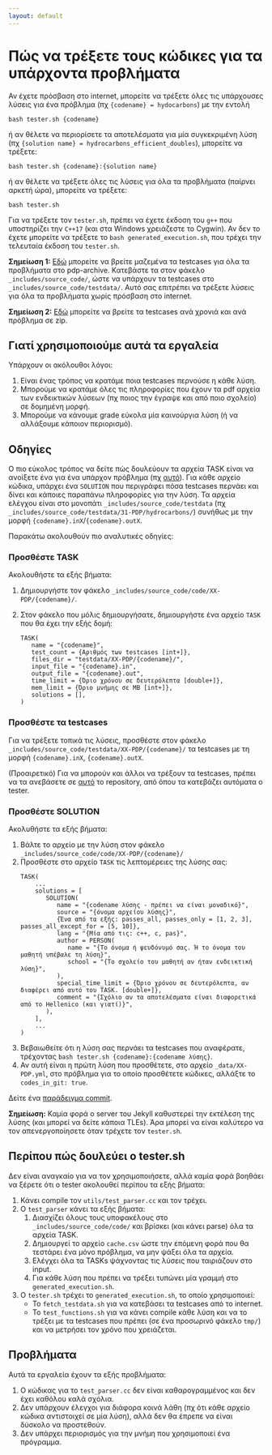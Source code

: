 ```yaml
---
layout: default
---
```


# Πώς να τρέξετε τους κώδικες για τα υπάρχοντα προβλήματα

Αν έχετε πρόσβαση στο internet, μπορείτε να τρέξετε όλες τις υπάρχουσες λύσεις για ένα πρόβλημα (πχ `{codename} = hydocarbons`) με την εντολή

```
bash tester.sh {codename}
```

ή αν θέλετε να περιορίσετε τα αποτελέσματα για μία συγκεκριμένη λύση (πχ `{solution name} = hydrocarbons_efficient_doubles`), μπορείτε να τρέξετε:

```
bash tester.sh {codename}:{solution name}
```

ή αν θέλετε να τρέξετε όλες τις λύσεις για όλα τα προβλήματα (παίρνει αρκετή ώρα), μπορείτε να τρέξετε:

```
bash tester.sh
```

Για να τρέξετε τον `tester.sh`, πρέπει να έχετε έκδοση του `g++` που υποστηρίζει την `C++17` (και στα Windows χρειάζεστε το Cygwin). Αν δεν το έχετε μπορείτε να τρέξετε το `bash generated_execution.sh`, που τρέχει την τελευταία έκδοση του `tester.sh`. 

**Σημείωση 1:** [Εδώ](https://gitlab.com/pdp-archive/pdp-archive/-/tree/master/) μπορείτε να βρείτε μαζεμένα τα testcases για όλα τα προβλήματα στο pdp-archive. Κατεβάστε τα στον φάκελο `_includes/source_code/`, ώστε να υπάρχουν τα testcases στο `_includes/source_code/testdata/`. Αυτό σας επιτρέπει να τρέξετε λύσεις για όλα τα προβλήματα χωρίς πρόσβαση στο internet.

**Σημείωση 2:** [Εδώ](https://drive.google.com/drive/folders/1veWwRRCpvu6jrDo4bulsCcvEw5Csr_t1) μπορείτε να βρείτε τα testcases ανά χρονιά και ανά πρόβλημα σε zip.

## Γιατί χρησιμοποιούμε αυτά τα εργαλεία

Υπάρχουν οι ακόλουθοι λόγοι:

  1. Είναι ένας τρόπος να κρατάμε ποια testcases περνούσε η κάθε λύση.
  2. Μπορούμε να κρατάμε όλες τις πληροφορίες που έχουν τα pdf αρχεία των ενδεικτικών λύσεων (πχ ποιος την έγραψε και από ποιο σχολείο) σε δομημένη μορφή.
  3. Μπορούμε να κάνουμε grade εύκολα μία καινούργια λύση (ή να αλλάξουμε κάποιον περιορισμό).

## Οδηγίες

Ο πιο εύκολος τρόπος να δείτε πώς δουλεύουν τα αρχεία TASK είναι να ανοίξετε ένα για ένα υπάρχον πρόβλημα (πχ [αυτό](https://github.com/pdp-archive/pdp-archive.github.io/blob/master/_includes/source_code/code/31-PDP/hydrocarbons/TASK)). Για κάθε αρχείο κώδικα, υπάρχει ένα `SOLUTION` που περιγράφει πόσα testcases περνάει και δίνει και κάποιες παραπάνω πληροφορίες για την λύση. Τα αρχεία ελέγχου είναι στο μονοπάτι `_includes/source_code/testdata` (πχ `_includes/source_code/testdata/31-PDP/hydrocarbons/`) συνήθως με την μορφή `{codename}.inΧ`/`{codename}.outX`.

Παρακάτω ακολουθούν πιο αναλυτικές οδηγίες:

### Προσθέστε TASK

Ακολουθήστε τα εξής βήματα:
  1. Δημιουργήστε τον φάκελο `_includes/source_code/code/XX-PDP/{codename}/`.
  2. Στον φάκελο που μόλις δημιουργήσατε, δημιουργήστε ένα αρχείο `TASK` που θα έχει την εξής δομή:
     
     ```
     TASK(
        name = "{codename}",
        test_count = {Αριθμός των testcases [int+]},
        files_dir = "testdata/XX-PDP/{codename}/",
        input_file = "{codename}.in",
        output_file = "{codename}.out",
        time_limit = {Όριο χρόνου σε δευτερόλεπτα [double+]},
        mem_limit = {Όριο μνήμης σε MB [int+]},
        solutions = [],
     )
     ```

### Προσθέστε τα testcases

Για να τρέξετε τοπικά τις λύσεις, προσθέστε στον φάκελο `_includes/source_code/testdata/XX-PDP/{codename}/` τα testcases με τη μορφή `{codename}.inX`, `{codename}.outX`.

(Προαιρετικό) Για να μπορούν και άλλοι να τρέξουν τα testcases, πρέπει να τα ανεβάσετε σε [αυτό](https://gitlab.com/pdp-archive/pdp-archive/-/tree/master/testdata/) το repository, από όπου τα κατεβάζει αυτόματα ο tester.

### Προσθέστε SOLUTION

Ακολυθήστε τα εξής βήματα:
  1. Βάλτε το αρχείο με την λύση στον φάκελο `_includes/source_code/code/XX-PDP/{codename}/`
  2. Προσθέστε στο αρχείο `TASK` τις λεπτομέρειες της λύσης σας:
     ```
     TASK(
         ...
         solutions = [
            SOLUTION(
               name = "{codename λύσης - πρέπει να είναι μοναδικό}",
               source = "{όνομα αρχείου λύσης}",
               {Ένα από τα εξής: passes_all, passes_only = [1, 2, 3], passes_all_except_for = [5, 10]}, 
               lang = "{Μία από τις: c++, c, pas}",
               author = PERSON(
                  name = "{Το όνομα ή ψευδόνυμό σας. Ή το όνομα του μαθητή υπέβαλε τη λύση}", 
                  school = "{To σχολείο του μαθητή αν ήταν ενδεικτική λύση}",
               ),
               special_time_limit = {Όριο χρόνου σε δευτερόλεπτα, αν διαφέρει από αυτό του TASK. [double+]},
               comment = "{Σχόλιο αν τα αποτελέσματα είναι διαφορετικά από το Hellenico (και γιατί)}",
            ),
         ],
         ...
     )
     ```
   3. Βεβαιωθείτε ότι η λύση σας περνάει τα testcases που αναφέρατε, τρέχοντας `bash tester.sh {codename}:{codename λύσης}`.
   4. Αν αυτή είναι η πρώτη λύση που προσθέτετε, στο αρχείο `_data/XX-PDP.yml`, στο πρόβλημα για το οποίο προσθέτετε κώδικες, αλλάξτε το `codes_in_git: true`.

Δείτε ένα [παράδειγμα commit](https://github.com/pdp-archive/pdp-archive.github.io/commit/787cb9f874abab4b3ba9db1743d41cb5b5a93f53).

**Σημείωση:** Καμία φορά ο server του Jekyll καθυστερεί την εκτέλεση της λύσης (και μπορεί να δείτε κάποια TLEs). Άρα μπορεί να είναι καλύτερο να τον απενεργοποίησετε όταν τρέχετε τον `tester.sh`.

## Περίπου πώς δουλεύει ο tester.sh

Δεν είναι αναγκαίο για να τον χρησιμοποιήσετε, αλλά καμία φορά βοηθάει να ξέρετε ότι ο tester ακολουθεί περίπου τα εξής βήματα:
 1. Κάνει compile τον `utils/test_parser.cc` και τον τρέχει.
 1. Ο `test_parser` κάνει τα εξής βήματα:
    1. Διασχίζει όλους τους υποφακέλους στο `_includes/source_code/code/` και βρίσκει (και κάνει parse) όλα τα αρχεία TASK.
    1. Δημιουργεί το αρχείο `cache.csv` ώστε την επόμενη φορά που θα τεστάρει ένα μόνο πρόβλημα, να μην ψάξει όλα τα αρχεία.
    1. Ελέγχει όλα τα TASKs ψάχνοντας τις λύσεις που ταιριάζουν στο input.
    1. Για κάθε λύση που πρέπει να τρέξει τυπώνει μία γραμμή στο `generated_execution.sh`.
 1. Ο `tester.sh` τρέχει το `generated_execution.sh`, το οποίο χρησιμοποιεί:
    - Το `fetch_testdata.sh` για να κατεβάσει τα testcases από το internet.
    - Το `test_functions.sh` για να κάνει compile κάθε λύση και να το τρέξει με τα testcases που πρέπει (σε ένα προσωρινό φάκελο `tmp/`) και να μετρήσει τον χρόνο που χρειάζεται.    

## Προβλήματα

Αυτά τα εργαλεία έχουν τα εξής προβλήματα:

  1. Ο κώδικας για το `test_parser.cc` δεν είναι καθαρογραμμένος και δεν έχει καθόλου καλά σχόλια.
  1. Δεν υπάρχουν έλεγχοι για διάφορα κοινά λάθη (πχ ότι κάθε αρχείο κώδικα αντιστοιχεί σε μία λύση), αλλά δεν θα έπρεπε να είναι δύσκολο να προστεθούν.
  1. Δεν υπάρχει περιορισμός για την μνήμη που χρησιμοποιεί ένα πρόγραμμα. 
